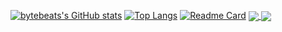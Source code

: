 [![bytebeats's GitHub stats](https://github-readme-stats.vercel.app/api?username=bytebeats&show_icons=ture&theme=radical&show_owner=true)](https://github.com/anuraghazra/github-readme-stats)
[![Top Langs](https://github-readme-stats.vercel.app/api/top-langs/?username=bytebeats)](https://github.com/anuraghazra/github-readme-stats)
[![Readme Card](https://github-readme-stats.vercel.app/api/pin/?username=bytebeats&show_owner=true&repo=bytebeats)](https://github.com/anuraghazra/github-readme-stats)
<a href="https://github.com/anuraghazra/github-readme-stats">
<img align="center" src="https://github-readme-stats.vercel.app/api/pin/?username=bytebeats&repo=bytebeats" />
</a>
<a href="https://github.com/anuraghazra/convoychat">
<img align="center" src="https://github-readme-stats.vercel.app/api/pin/?username=bytebeats&repo=bytebeats" />
</a>

